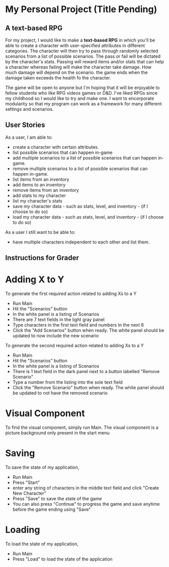 # My Personal Project (Title Pending)

## A text-based RPG

For my project, I would like to make a **text-based RPG** in which you'll be able to create a character with user-specified attributes in different categories. The character will then try to pass through randomly selected scenarios from a list of possible scenarios. The pass or fail will be dictated by the character's stats. Passing will reward items and/or stats that can help a character whereas failing will make the character take damage. How much damage will depend on the scenario. the game ends when the damage taken exceeds the health fo the character. 

The game will be open to anyone but I'm hoping that it will be enjoyable to fellow students who like RPG videos games or D&D. I've liked RPGs since my childhood so I would like to try and make one. I want to encorporate modularity so that my program can work as a framework for many different settings and scenarios. 

## User Stories

As a user, I am able to:
- create a character with certain attributes.
- list possible scenarios that can happen in-game
- add multiple scenarios to a list of possible scenarios that can happen in-game.
- remove multiple scenarios to a list of possible scenarios that can happen in-game.
- list items from an inventory
- add items to an inventory
- remove items from an inventory
- add stats to my character
- list my character's stats
- save my character data - such as stats, level, and inventory -  (if I choose to do so)
- load my character data - such as stats, level, and inventory -  (if I choose to do so)

As a user I still want to be able to:
- have multiple characters independent to each other and list them.

## Instructions for Grader
# Adding X to Y
To generate the first required action related to adding Xs to a Y
- Run Main
- Hit the "Scenarios" button
- In the white panel is a listing of Scenarios
- There are 7 text fields in the light gray panel
- Type characters in the first text field and numbers in the next 6
- Click the "Add Scenarios" button when ready. The white panel should be updated to now include the new scenario

To generate the second required action related to adding Xs to a Y
- Run Main
- Hit the "Scenarios" button
- In the white panel is a listing of Scenarios
- There is 1 text field in the dark panel next to a button labelled "Remove Scenario"
- Type a number from the listing into the sole text field
- Click the "Remove Scenario" button when ready. The white panel should be updated to not have the removed scenario

# Visual Component
To find the visual component, simply run Main.
The visual component is a picture background only present in the start menu

# Saving
To save the state of my application, 
- Run Main
- Press "Start"
- enter any string of characters in the middle text field and click "Create New Character"
- Press "Save" to save the state of the game
- You can also press "Continue" to progress the game and save anytime before the game ending using "Save"

# Loading
To load the state of my application,
- Run Main
- Press "Load" to load the state of the application

